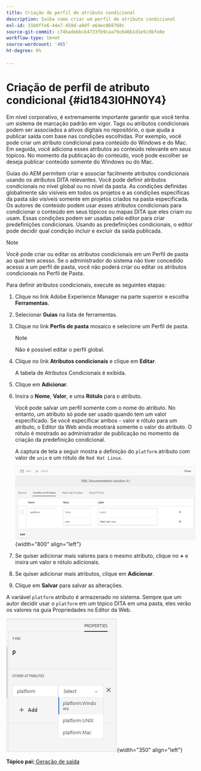 ```yaml
---
title: Criação de perfil de atributo condicional
description: Saiba como criar um perfil de atributo condicional
exl-id: 31b0ffe6-44e7-459d-a8df-a64ec868768c
source-git-commit: c74badebbcb4733fb9caa79c646b1d1e5c8bfe8e
workflow-type: tm+mt
source-wordcount: '465'
ht-degree: 0%

---
```


# Criação de perfil de atributo condicional {#id1843I0HN0Y4}

Em nível corporativo, é extremamente importante garantir que você tenha um sistema de marcação padrão em vigor. Tags ou atributos condicionais podem ser associados a ativos digitais no repositório, o que ajuda a publicar saída com base nas condições escolhidas. Por exemplo, você pode criar um atributo condicional para conteúdo do Windows e do Mac. Em seguida, você adiciona esses atributos ao conteúdo relevante em seus tópicos. No momento da publicação do conteúdo, você pode escolher se deseja publicar conteúdo somente do Windows ou do Mac.

Guias do AEM permitem criar e associar facilmente atributos condicionais usando os atributos DITA relevantes. Você pode definir atributos condicionais no nível global ou no nível da pasta. As condições definidas globalmente são visíveis em todos os projetos e as condições específicas da pasta são visíveis somente em projetos criados na pasta especificada. Os autores de conteúdo podem usar esses atributos condicionais para condicionar o conteúdo em seus tópicos ou mapas DITA que eles criam ou usam. Essas condições podem ser usadas pelo editor para criar predefinições condicionais. Usando as predefinições condicionais, o editor pode decidir qual condição incluir e excluir da saída publicada.

>[!NOTE]
>
> Você pode criar ou editar os atributos condicionais em um Perfil de pasta ao qual tem acesso. Se o administrador do sistema não tiver concedido acesso a um perfil de pasta, você não poderá criar ou editar os atributos condicionais no Perfil de Pasta.

Para definir atributos condicionais, execute as seguintes etapas:

1. Clique no link Adobe Experience Manager na parte superior e escolha **Ferramentas**.

1. Selecionar **Guias** na lista de ferramentas.

1. Clique no link **Perfis de pasta** mosaico e selecione um Perfil de pasta.

   >[!NOTE]
   >
   > Não é possível editar o perfil global.

1. Clique no link **Atributos condicionais** e clique em **Editar**.

   A tabela de Atributos Condicionais é exibida.

1. Clique em **Adicionar**.

1. Insira o **Nome**, **Valor**, e uma **Rótulo** para o atributo.

   Você pode salvar um perfil somente com o nome do atributo. No entanto, um atributo só pode ser usado quando tem um valor especificado. Se você especificar ambos - valor e rótulo para um atributo, o Editor da Web ainda mostrará somente o valor do atributo. O rótulo é mostrado ao administrador de publicação no momento da criação da predefinição condicional.

   A captura de tela a seguir mostra a definição do `platform` atributo com valor de `unix` e um rótulo de `Red Hat Linux`.

   ![](images/add-profile.png){width="800" align="left"}

1. Se quiser adicionar mais valores para o mesmo atributo, clique no **+** e insira um valor e rótulo adicionais.

1. Se quiser adicionar mais atributos, clique em **Adicionar**.

1. Clique em **Salvar** para salvar as alterações.


A variável `platform` atributo é armazenado no sistema. Sempre que um autor decidir usar o `platform` em um tópico DITA em uma pasta, eles verão os valores na guia Propriedades no Editor da Web.

![](images/properties-tab.png){width="350" align="left"}

**Tópico pai:**[ Geração de saída](generate-output.md)
